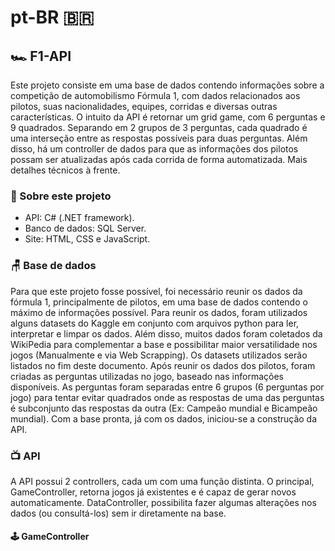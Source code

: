 # pt-BR 🇧🇷
## 🏎️ F1-API

Este projeto consiste em uma base de dados contendo informações sobre a competição de automobilismo Fórmula 1, com dados relacionados aos pilotos, suas nacionalidades, equipes, corridas e diversas outras características. O intuito da API é retornar um grid game, com 6 perguntas e 9 quadrados. Separando em 2 grupos de 3 perguntas, cada quadrado é uma interseção entre as respostas possíveis para duas perguntas. Além disso, há um controller de dados para que as informações dos pilotos possam ser atualizadas após cada corrida de forma automatizada. Mais detalhes técnicos à frente.

### 📖 Sobre este projeto
- API: C# (.NET framework).
- Banco de dados: SQL Server.
- Site: HTML, CSS e JavaScript.

### 🪑 Base de dados
Para que este projeto fosse possível, foi necessário reunir os dados da fórmula 1, principalmente de pilotos, em uma base de dados contendo o máximo de informações possível. Para reunir os dados, foram utilizados alguns datasets do Kaggle em conjunto com arquivos python para ler, interpretar e limpar os dados. Além disso, muitos dados foram coletados da WikiPedia para complementar a base e possibilitar maior versatilidade nos jogos (Manualmente e via Web Scrapping). Os datasets utilizados serão listados no fim deste documento. Após reunir os dados dos pilotos, foram criadas as perguntas utilizadas no jogo, baseado nas informações disponíveis. As perguntas foram separadas entre 6 grupos (6 perguntas por jogo) para tentar evitar quadrados onde as respostas de uma das perguntas é subconjunto das respostas da outra (Ex: Campeão mundial e Bicampeão mundial). Com a base pronta, já com os dados, iniciou-se a construção da API.

### 📺 API
A API possui 2 controllers, cada um com uma função distinta. O principal, GameController, retorna jogos já existentes e é capaz de gerar novos automaticamente. DataController, possibilita fazer algumas alterações nos dados (ou consultá-los) sem ir diretamente na base.

#### 🕹️ GameController
